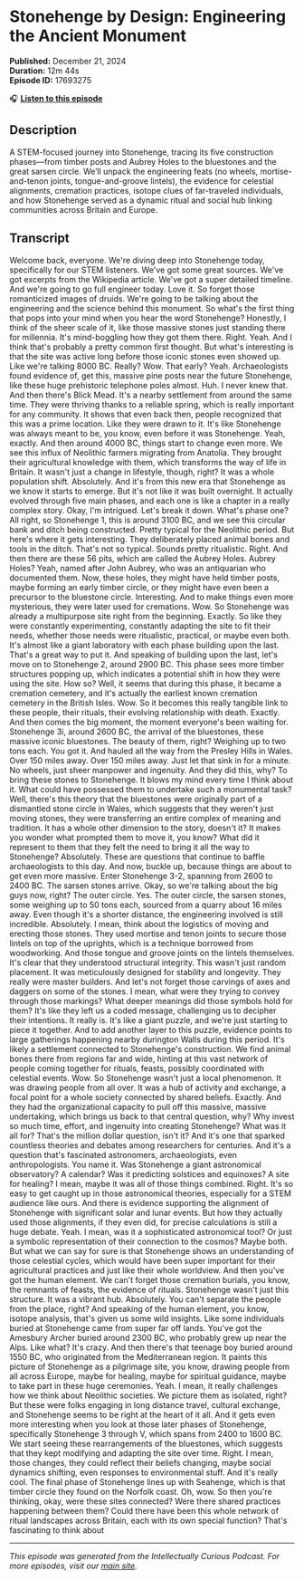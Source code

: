 # Stonehenge by Design: Engineering the Ancient Monument

**Published:** December 21, 2024  
**Duration:** 12m 44s  
**Episode ID:** 17693275

🎧 **[Listen to this episode](https://intellectuallycurious.buzzsprout.com/2529712/episodes/17693275-stonehenge-by-design-engineering-the-ancient-monument)**

## Description

A STEM-focused journey into Stonehenge, tracing its five construction phases—from timber posts and Aubrey Holes to the bluestones and the great sarsen circle. We’ll unpack the engineering feats (no wheels, mortise-and-tenon joints, tongue-and-groove lintels), the evidence for celestial alignments, cremation practices, isotope clues of far-traveled individuals, and how Stonehenge served as a dynamic ritual and social hub linking communities across Britain and Europe.

## Transcript

Welcome back, everyone. We're diving deep into Stonehenge today, specifically for our STEM listeners. We've got some great sources. We've got excerpts from the Wikipedia article. We've got a super detailed timeline. And we're going to go full engineer today. Love it. So forget those romanticized images of druids. We're going to be talking about the engineering and the science behind this monument. So what's the first thing that pops into your mind when you hear the word Stonehenge? Honestly, I think of the sheer scale of it, like those massive stones just standing there for millennia. It's mind-boggling how they got them there. Right. Yeah. And I think that's probably a pretty common first thought. But what's interesting is that the site was active long before those iconic stones even showed up. Like we're talking 8000 BC. Really? Wow. That early? Yeah. Archaeologists found evidence of, get this, massive pine posts near the future Stonehenge, like these huge prehistoric telephone poles almost. Huh. I never knew that. And then there's Blick Mead. It's a nearby settlement from around the same time. They were thriving thanks to a reliable spring, which is really important for any community. It shows that even back then, people recognized that this was a prime location. Like they were drawn to it. It's like Stonehenge was always meant to be, you know, even before it was Stonehenge. Yeah, exactly. And then around 4000 BC, things start to change even more. We see this influx of Neolithic farmers migrating from Anatolia. They brought their agricultural knowledge with them, which transforms the way of life in Britain. It wasn't just a change in lifestyle, though, right? It was a whole population shift. Absolutely. And it's from this new era that Stonehenge as we know it starts to emerge. But it's not like it was built overnight. It actually evolved through five main phases, and each one is like a chapter in a really complex story. Okay, I'm intrigued. Let's break it down. What's phase one? All right, so Stonehenge 1, this is around 3100 BC, and we see this circular bank and ditch being constructed. Pretty typical for the Neolithic period. But here's where it gets interesting. They deliberately placed animal bones and tools in the ditch. That's not so typical. Sounds pretty ritualistic. Right. And then there are these 56 pits, which are called the Aubrey Holes. Aubrey Holes? Yeah, named after John Aubrey, who was an antiquarian who documented them. Now, these holes, they might have held timber posts, maybe forming an early timber circle, or they might have even been a precursor to the bluestone circle. Interesting. And to make things even more mysterious, they were later used for cremations. Wow. So Stonehenge was already a multipurpose site right from the beginning. Exactly. So like they were constantly experimenting, constantly adapting the site to fit their needs, whether those needs were ritualistic, practical, or maybe even both. It's almost like a giant laboratory with each phase building upon the last. That's a great way to put it. And speaking of building upon the last, let's move on to Stonehenge 2, around 2900 BC. This phase sees more timber structures popping up, which indicates a potential shift in how they were using the site. How so? Well, it seems that during this phase, it became a cremation cemetery, and it's actually the earliest known cremation cemetery in the British Isles. Wow. So it becomes this really tangible link to these people, their rituals, their evolving relationship with death. Exactly. And then comes the big moment, the moment everyone's been waiting for. Stonehenge 3i, around 2600 BC, the arrival of the bluestones, these massive iconic bluestones. The beauty of them, right? Weighing up to two tons each. You got it. And hauled all the way from the Presley Hills in Wales. Over 150 miles away. Over 150 miles away. Just let that sink in for a minute. No wheels, just sheer manpower and ingenuity. And they did this, why? To bring these stones to Stonehenge. It blows my mind every time I think about it. What could have possessed them to undertake such a monumental task? Well, there's this theory that the bluestones were originally part of a dismantled stone circle in Wales, which suggests that they weren't just moving stones, they were transferring an entire complex of meaning and tradition. It has a whole other dimension to the story, doesn't it? It makes you wonder what prompted them to move it, you know? What did it represent to them that they felt the need to bring it all the way to Stonehenge? Absolutely. These are questions that continue to baffle archaeologists to this day. And now, buckle up, because things are about to get even more massive. Enter Stonehenge 3-2, spanning from 2600 to 2400 BC. The sarsen stones arrive. Okay, so we're talking about the big guys now, right? The outer circle. Yes. The outer circle, the sarsen stones, some weighing up to 50 tons each, sourced from a quarry about 16 miles away. Even though it's a shorter distance, the engineering involved is still incredible. Absolutely. I mean, think about the logistics of moving and erecting those stones. They used mortise and tenon joints to secure those lintels on top of the uprights, which is a technique borrowed from woodworking. And those tongue and groove joints on the lintels themselves. It's clear that they understood structural integrity. This wasn't just random placement. It was meticulously designed for stability and longevity. They really were master builders. And let's not forget those carvings of axes and daggers on some of the stones. I mean, what were they trying to convey through those markings? What deeper meanings did those symbols hold for them? It's like they left us a coded message, challenging us to decipher their intentions. It really is. It's like a giant puzzle, and we're just starting to piece it together. And to add another layer to this puzzle, evidence points to large gatherings happening nearby durington Walls during this period. It's likely a settlement connected to Stonehenge's construction. We find animal bones there from regions far and wide, hinting at this vast network of people coming together for rituals, feasts, possibly coordinated with celestial events. Wow. So Stonehenge wasn't just a local phenomenon. It was drawing people from all over. It was a hub of activity and exchange, a focal point for a whole society connected by shared beliefs. Exactly. And they had the organizational capacity to pull off this massive, massive undertaking, which brings us back to that central question, why? Why invest so much time, effort, and ingenuity into creating Stonehenge? What was it all for? That's the million dollar question, isn't it? And it's one that sparked countless theories and debates among researchers for centuries. And it's a question that's fascinated astronomers, archaeologists, even anthropologists. You name it. Was Stonehenge a giant astronomical observatory? A calendar? Was it predicting solstices and equinoxes? A site for healing? I mean, maybe it was all of those things combined. Right. It's so easy to get caught up in those astronomical theories, especially for a STEM audience like ours. And there is evidence supporting the alignment of Stonehenge with significant solar and lunar events. But how they actually used those alignments, if they even did, for precise calculations is still a huge debate. Yeah. I mean, was it a sophisticated astronomical tool? Or just a symbolic representation of their connection to the cosmos? Maybe both. But what we can say for sure is that Stonehenge shows an understanding of those celestial cycles, which would have been super important for their agricultural practices and just like their whole worldview. And then you've got the human element. We can't forget those cremation burials, you know, the remnants of feasts, the evidence of rituals. Stonehenge wasn't just this structure. It was a vibrant hub. Absolutely. You can't separate the people from the place, right? And speaking of the human element, you know, isotope analysis, that's given us some wild insights. Like some individuals buried at Stonehenge came from super far off lands. You've got the Amesbury Archer buried around 2300 BC, who probably grew up near the Alps. Like what? It's crazy. And then there's that teenage boy buried around 1550 BC, who originated from the Mediterranean region. It paints this picture of Stonehenge as a pilgrimage site, you know, drawing people from all across Europe, maybe for healing, maybe for spiritual guidance, maybe to take part in these huge ceremonies. Yeah. I mean, it really challenges how we think about Neolithic societies. We picture them as isolated, right? But these were folks engaging in long distance travel, cultural exchange, and Stonehenge seems to be right at the heart of it all. And it gets even more interesting when you look at those later phases of Stonehenge, specifically Stonehenge 3 through V, which spans from 2400 to 1600 BC. We start seeing these rearrangements of the bluestones, which suggests that they kept modifying and adapting the site over time. Right. I mean, those changes, they could reflect their beliefs changing, maybe social dynamics shifting, even responses to environmental stuff. And it's really cool. The final phase of Stonehenge lines up with Seahenge, which is that timber circle they found on the Norfolk coast. Oh, wow. So then you're thinking, okay, were these sites connected? Were there shared practices happening between them? Could there have been this whole network of ritual landscapes across Britain, each with its own special function? That's fascinating to think about

---
*This episode was generated from the Intellectually Curious Podcast. For more episodes, visit our [main site](https://intellectuallycurious.buzzsprout.com).*
